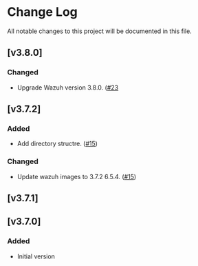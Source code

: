 # Change Log

All notable changes to this project will be documented in this file.

## [v3.8.0]

### Changed 

- Upgrade Wazuh version 3.8.0. ([#23](https://github.com/wazuh/wazuh-kubernetes/pull/23)

## [v3.7.2]

### Added

- Add directory structre. ([#15](https://github.com/wazuh/wazuh-kubernetes/pull/15))

### Changed

- Update wazuh images to 3.7.2 6.5.4. ([#15](https://github.com/wazuh/wazuh-kubernetes/pull/15))

## [v3.7.1]

## [v3.7.0]

### Added

- Initial version
